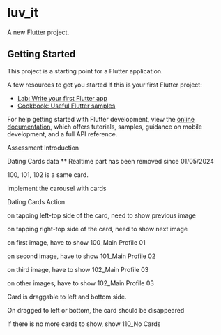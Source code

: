 # luv_it

A new Flutter project.

## Getting Started

This project is a starting point for a Flutter application.

A few resources to get you started if this is your first Flutter project:

- [Lab: Write your first Flutter app](https://docs.flutter.dev/get-started/codelab)
- [Cookbook: Useful Flutter samples](https://docs.flutter.dev/cookbook)

For help getting started with Flutter development, view the
[online documentation](https://docs.flutter.dev/), which offers tutorials,
samples, guidance on mobile development, and a full API reference.


Assessment Introduction

Dating Cards data
** Realtime part has been removed since 01/05/2024

100, 101, 102 is a same card.

implement the carousel with cards

Dating Cards Action

on tapping left-top side of the card, need to show previous image

on tapping right-top side of the card, need to show next image

on first image, have to show 100_Main Profile 01

on second image, have to show 101_Main Profile 02

on third image, have to show 102_Main Profile 03

on other images, have to show 102_Main Profile 03

Card is draggable to left and bottom side.

On dragged to left or bottom, the card should be disappeared

If there is no more cards to show, show 110_No Cards

